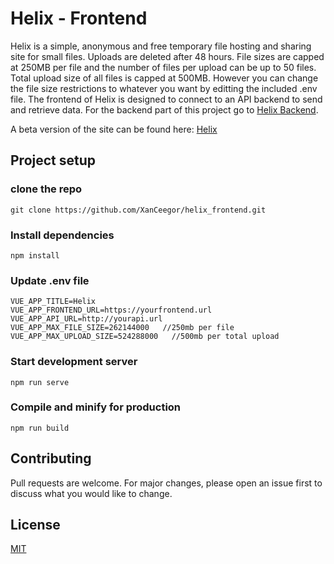 # Helix - Frontend
Helix is a simple, anonymous and free temporary file hosting and sharing site for small files. Uploads are deleted after 48 hours.
File sizes are capped at 250MB per file and the number of files per upload can be up to 50 files. Total upload size of all files is capped at 500MB. However you can change the file size restrictions to whatever you want by editting the included .env file. 
The frontend of Helix is designed to connect to an API backend to send and retrieve data. For the backend part of this project go to [Helix Backend](https://github.com/XanCeegor/helix_backend).

A beta version of the site can be found here: [Helix](https://helix.xanceegor.dev/)

## Project setup
### clone the repo
```
git clone https://github.com/XanCeegor/helix_frontend.git
```

### Install dependencies
```
npm install
```

### Update .env file
```
VUE_APP_TITLE=Helix
VUE_APP_FRONTEND_URL=https://yourfrontend.url
VUE_APP_API_URL=http://yourapi.url
VUE_APP_MAX_FILE_SIZE=262144000   //250mb per file
VUE_APP_MAX_UPLOAD_SIZE=524288000   //500mb per total upload
```

### Start development server
```
npm run serve
```

### Compile and minify for production
```
npm run build
```

## Contributing
Pull requests are welcome. For major changes, please open an issue first to discuss what you would like to change.

## License
[MIT](https://choosealicense.com/licenses/mit/)
